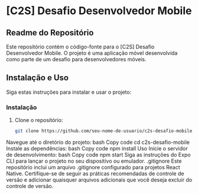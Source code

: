 # [C2S] Desafio Desenvolvedor Mobile

## Readme do Repositório

Este repositório contém o código-fonte para o [C2S] Desafio Desenvolvedor Mobile. O projeto é uma aplicação móvel desenvolvida como parte de um desafio para desenvolvedores móveis.

## Instalação e Uso

Siga estas instruções para instalar e usar o projeto:

### Instalação

1. Clone o repositório:
   ```bash
   git clone https://github.com/seu-nome-de-usuario/c2s-desafio-mobile.git
Navegue até o diretório do projeto:
bash
Copy code
cd c2s-desafio-mobile
Instale as dependências:
bash
Copy code
npm install
Uso
Inicie o servidor de desenvolvimento:
bash
Copy code
npm start
Siga as instruções do Expo CLI para lançar o projeto no seu dispositivo ou emulador.
.gitignore
Este repositório inclui um arquivo .gitignore configurado para projetos React Native. Certifique-se de seguir as práticas recomendadas de controle de versão e adicionar quaisquer arquivos adicionais que você deseja excluir do controle de versão.
